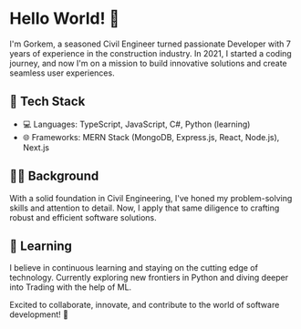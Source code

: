 # Hello World! 👋

I'm Gorkem, a seasoned Civil Engineer turned passionate Developer with 7 years of experience in the construction industry. In 2021, I started a coding journey, and now I'm on a mission to build innovative solutions and create seamless user experiences.

## 🚀 Tech Stack
- 💻 Languages: TypeScript, JavaScript, C#, Python (learning)
- 🌐 Frameworks: MERN Stack (MongoDB, Express.js, React, Node.js), Next.js

## 👷‍♂️ Background
With a solid foundation in Civil Engineering, I've honed my problem-solving skills and attention to detail. Now, I apply that same diligence to crafting robust and efficient software solutions.

## 🌱 Learning
I believe in continuous learning and staying on the cutting edge of technology. Currently exploring new frontiers in Python and diving deeper into Trading with the help of ML.

Excited to collaborate, innovate, and contribute to the world of software development! 🚀
